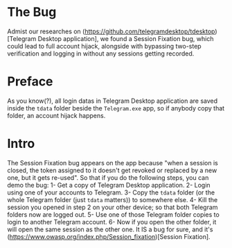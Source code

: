 # The Bug
Admist our researches on (https://github.com/telegramdesktop/tdesktop)[Telegram Desktop application], we found a Session Fixation bug, which could lead to full account hijack, alongside with bypassing two-step verification and logging in without any sessions getting recorded.

# Preface
As you know(?), all login datas in Telegram Desktop application are saved inside the `tdata` folder beside the `Telegram.exe` app, so if anybody copy that folder, an account hijack happens.

# Intro
The Session Fixation bug appears on the app because "when a session is closed, the token assigned to it doesn't get revoked or replaced by a new one, but it gets re-used".
So that if you do the following steps, you can demo the bug:
1- Get a copy of Telegram Desktop application.
2- Login using one of your accounts to Telegram.
3- Copy the `tdata` folder (or the whole Telegram folder (just `tdata` matters)) to somewhere else.
4- Kill the session you opened in step 2 on your other device; so that both Telegram folders now are logged out.
5- Use one of those Telegram folder copies to login to another Telegram account.
6- Now if you open the other folder, it will open the same session as the other one.
It IS a bug for sure, and it's (https://www.owasp.org/index.php/Session_fixation)[Session Fixation].
